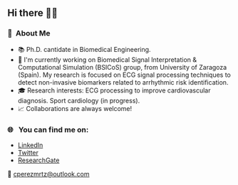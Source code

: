 ## Hi there 👋🤗

  ### 🧭 &nbsp;About Me
  - 📚 Ph.D. cantidate in Biomedical Engineering.
  - 🌱 I'm currently working on Biomedical Signal Interpretation & Computational Simulation (BSICoS) group, from University of Zaragoza (Spain). My research is focused on ECG signal processing techniques to detect non-invasive biomarkers related to arrhythmic risk identification.
  - 🎓 Research interests: ECG processing to improve cardiovascular diagnosis. Sport cardiology (in progress).
  - 📈 Collaborations are always welcome! 

 <!-- ### 🧮 &nbsp;Skills
  - Signal processing.
  - Statistical analysis.
  - Languages and tools: Matlab, Python, R, Rstudio, C, C++.
  -->

  ### 🌐 &nbsp; You can find me on:
  - [LinkedIn](https://www.linkedin.com/in/cristina-perez-martinez-22426110b)
  - [Twitter](https://x.com/Cris_Prz95)
  - [ResearchGate](https://www.researchgate.net/profile/Cristina-Perez-75)
    
📧 cperezmrtz@outlook.com
  


<!--
**CrisPhD7/CrisPhD7** is a ✨ _special_ ✨ repository because its `README.md` (this file) appears on your GitHub profile.

Here are some ideas to get you started:

- 🔭 I’m currently working on ...
- 🌱 I’m currently learning ...
- 👯 I’m looking to collaborate on ...
- 🤔 I’m looking for help with ...
- 💬 Ask me about ...
- 📫 How to reach me: ...
- 😄 Pronouns: ...
- ⚡ Fun fact: ...

** Good examples:
https://github.com/thiteixeira#hi-there-
https://github.com/goldboy225
https://github.com/roddhjav
https://github.com/Lynsay
https://github.com/Pepyn0
https://github.com/Bouaskaoun
https://github.com/Berkeli
https://github.com/Adam-pw



** Interesting webs:
https://getemoji.com/#objects
https://github.com/AlirezaSamar/awesome-phd?tab=readme-ov-file
https://github.com/jrjohansson/scientific-python-lectures
https://github.com/emptymalei/awesome-research

-->
